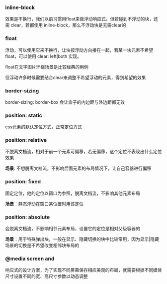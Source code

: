 ### inline-block

效果是不换行，我们以前习惯用float来做浮动响应式，但若碰到不浮动的块，还需 clear，若都使用 inline-block，那么不浮动块是无需clear的

### float

浮动，可以使用它来不换行，让块按浮动方向接在一起，若某一块元素不希望float，可以使用 clear: left\|both 实现。

float在文字图片环绕场景是比较经典的用例

但浮动许多时候需要结合clear来调整不希望浮动的元素，得到希望的效果

### border-sizing

border-sizing: border-box 会让盒子的内边距与外边距都无效

### position: static

css元素的默认定位方式，正常定位方式

### position: relative

不脱离文档流，相对于前一个元素可偏移，若无偏移，这个定位不表现出什么定位效果

**场景**: 不想脱离文档流，不影响后面元素的布局情况下，让自己容器进行偏移

### position: fixed

固定定位，他的定位以窗口为参照，脱离文档流，不影响其他元素布局

**场景**：静态浮动在窗口某位置时用该定位

### position: absolute

会脱离文档流，不影响相邻元素布局，设置它的定位是相对父级容器的

**场景**：用于特殊弹出块，一般在显示、隐藏切换的块中比较常用，因为显示\|隐藏场景的切换是不希望改变相邻块布局的

### @media screen and

响应式的设计方案，为了实现不同屏幕保存相应美观的布局，就需要根据不同媒体尺寸设置不同的宽、高尺寸参数以动态调整

